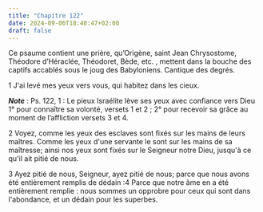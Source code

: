 ```yaml
---
title: "Chapitre 122"
date: 2024-09-06T18:40:47+02:00
draft: false
---
```



Ce psaume contient une prière, qu’Origène, saint Jean Chrysostome, Théodore d’Héraclée, Théodoret, Bède, etc. , mettent dans la bouche des captifs accablés sous le joug des Babyloniens.
Cantique des degrés.


1 J'ai levé mes yeux vers vous, qui habitez dans les cieux.

***Note*** :  Ps. 122, 1 : Le pieux Israélite lève ses yeux avec confiance vers Dieu 1° pour connaître sa volonté, versets 1 et 2 ; 2° pour recevoir sa grâce au moment de l’affliction versets 3 et 4.


2 Voyez, comme les yeux des esclaves sont fixés sur les mains de leurs maîtres. Comme les yeux d'une servante le sont sur les mains de sa maîtresse; ainsi nos yeux sont fixés sur le Seigneur notre Dieu, jusqu'à ce qu'il ait pitié de nous.


3 Ayez pitié de nous, Seigneur, ayez pitié de nous; parce que nous avons été entièrement remplis de dédain :4 Parce que notre âme en a été entièrement remplie : nous sommes un opprobre pour ceux qui sont dans l'abondance, et un dédain pour les superbes.

